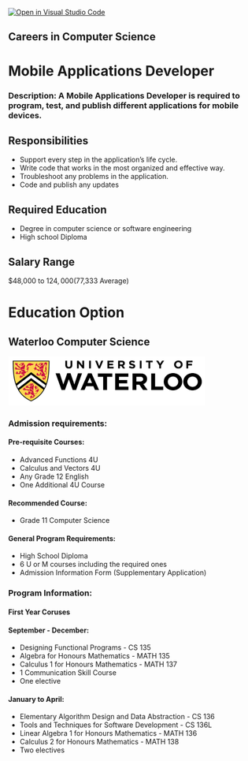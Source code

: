 [![Open in Visual Studio Code](https://classroom.github.com/assets/open-in-vscode-c66648af7eb3fe8bc4f294546bfd86ef473780cde1dea487d3c4ff354943c9ae.svg)](https://classroom.github.com/online_ide?assignment_repo_id=10200300&assignment_repo_type=AssignmentRepo)
## Careers in Computer Science
# Mobile Applications Developer
### Description: A Mobile Applications Developer is required to program, test, and publish different applications for mobile devices.

## Responsibilities
* Support every step in the application’s life cycle.
* Write code that works in the most organized and effective way. 
* Troubleshoot any problems in the application.
* Code and publish any updates

## Required Education
* Degree in computer science or software engineering
* High school Diploma

## Salary Range
$48,000 to $124,000 ($77,333 Average)
# Education Option
## **Waterloo Computer Science**

<img src="waterloo_0.png" width="400" height="100">

### **Admission requirements**: 

#### **Pre-requisite Courses**:
* Advanced Functions 4U
* Calculus and Vectors 4U
* Any Grade 12 English
* One Additional 4U Course

#### **Recommended Course**:
* Grade 11 Computer Science

#### **General Program Requirements:** 
* High School Diploma
* 6 U or M courses including the required ones
* Admission Information Form (Supplementary Application)

### **Program Information:**
#### **First Year Coruses**
#### September - December: 
- Designing Functional Programs - CS 135
- Algebra for Honours Mathematics - MATH 135
- Calculus 1 for Honours Mathematics - MATH 137
- 1 Communication Skill Course
- One elective

#### **January to April:**
- Elementary Algorithm Design and Data Abstraction - CS 136
- Tools and Techniques for Software Development - CS 136L
- Linear Algebra 1 for Honours Mathematics - MATH 136
- Calculus 2 for Honours Mathematics - MATH 138
- Two electives





